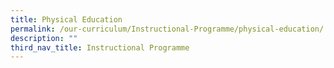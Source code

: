 ```yaml
---
title: Physical Education
permalink: /our-curriculum/Instructional-Programme/physical-education/
description: ""
third_nav_title: Instructional Programme
---
```

